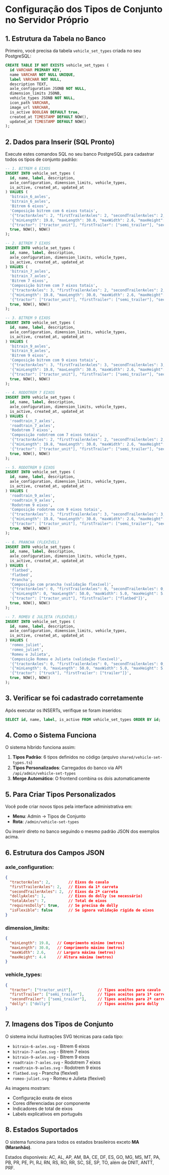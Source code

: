 # Configuração dos Tipos de Conjunto no Servidor Próprio

## 1. Estrutura da Tabela no Banco

Primeiro, você precisa da tabela `vehicle_set_types` criada no seu PostgreSQL:

```sql
CREATE TABLE IF NOT EXISTS vehicle_set_types (
  id VARCHAR PRIMARY KEY,
  name VARCHAR NOT NULL UNIQUE,
  label VARCHAR NOT NULL,
  description TEXT,
  axle_configuration JSONB NOT NULL,
  dimension_limits JSONB,
  vehicle_types JSONB NOT NULL,
  icon_path VARCHAR,
  image_url VARCHAR,
  is_active BOOLEAN DEFAULT true,
  created_at TIMESTAMP DEFAULT NOW(),
  updated_at TIMESTAMP DEFAULT NOW()
);
```

## 2. Dados para Inserir (SQL Pronto)

Execute estes comandos SQL no seu banco PostgreSQL para cadastrar todos os tipos de conjunto padrão:

```sql
-- 1. BITREM 6 EIXOS
INSERT INTO vehicle_set_types (
  id, name, label, description, 
  axle_configuration, dimension_limits, vehicle_types, 
  is_active, created_at, updated_at
) VALUES (
  'bitrain_6_axles',
  'bitrain_6_axles', 
  'Bitrem 6 eixos',
  'Composição bitrem com 6 eixos totais',
  '{"tractorAxles": 2, "firstTrailerAxles": 2, "secondTrailerAxles": 2, "totalAxles": 6, "requiresDolly": false, "isFlexible": false}',
  '{"minLength": 19.8, "maxLength": 30.0, "maxWidth": 2.6, "maxHeight": 4.4}',
  '{"tractor": ["tractor_unit"], "firstTrailer": ["semi_trailer"], "secondTrailer": ["semi_trailer"]}',
  true, NOW(), NOW()
);

-- 2. BITREM 7 EIXOS
INSERT INTO vehicle_set_types (
  id, name, label, description, 
  axle_configuration, dimension_limits, vehicle_types, 
  is_active, created_at, updated_at
) VALUES (
  'bitrain_7_axles',
  'bitrain_7_axles', 
  'Bitrem 7 eixos',
  'Composição bitrem com 7 eixos totais',
  '{"tractorAxles": 3, "firstTrailerAxles": 2, "secondTrailerAxles": 2, "totalAxles": 7, "requiresDolly": false, "isFlexible": false}',
  '{"minLength": 19.8, "maxLength": 30.0, "maxWidth": 2.6, "maxHeight": 4.4}',
  '{"tractor": ["tractor_unit"], "firstTrailer": ["semi_trailer"], "secondTrailer": ["semi_trailer"]}',
  true, NOW(), NOW()
);

-- 3. BITREM 9 EIXOS
INSERT INTO vehicle_set_types (
  id, name, label, description, 
  axle_configuration, dimension_limits, vehicle_types, 
  is_active, created_at, updated_at
) VALUES (
  'bitrain_9_axles',
  'bitrain_9_axles', 
  'Bitrem 9 eixos',
  'Composição bitrem com 9 eixos totais',
  '{"tractorAxles": 3, "firstTrailerAxles": 3, "secondTrailerAxles": 3, "totalAxles": 9, "requiresDolly": false, "isFlexible": false}',
  '{"minLength": 19.8, "maxLength": 30.0, "maxWidth": 2.6, "maxHeight": 4.4}',
  '{"tractor": ["tractor_unit"], "firstTrailer": ["semi_trailer"], "secondTrailer": ["semi_trailer"]}',
  true, NOW(), NOW()
);

-- 4. RODOTREM 7 EIXOS
INSERT INTO vehicle_set_types (
  id, name, label, description, 
  axle_configuration, dimension_limits, vehicle_types, 
  is_active, created_at, updated_at
) VALUES (
  'roadtrain_7_axles',
  'roadtrain_7_axles', 
  'Rodotrem 7 eixos',
  'Composição rodotrem com 7 eixos totais',
  '{"tractorAxles": 2, "firstTrailerAxles": 2, "secondTrailerAxles": 2, "dollyAxles": 1, "totalAxles": 7, "requiresDolly": true, "isFlexible": false}',
  '{"minLength": 19.8, "maxLength": 30.0, "maxWidth": 2.6, "maxHeight": 4.4}',
  '{"tractor": ["tractor_unit"], "firstTrailer": ["semi_trailer"], "secondTrailer": ["semi_trailer"], "dolly": ["dolly"]}',
  true, NOW(), NOW()
);

-- 5. RODOTREM 9 EIXOS
INSERT INTO vehicle_set_types (
  id, name, label, description, 
  axle_configuration, dimension_limits, vehicle_types, 
  is_active, created_at, updated_at
) VALUES (
  'roadtrain_9_axles',
  'roadtrain_9_axles', 
  'Rodotrem 9 eixos',
  'Composição rodotrem com 9 eixos totais',
  '{"tractorAxles": 3, "firstTrailerAxles": 3, "secondTrailerAxles": 3, "dollyAxles": 0, "totalAxles": 9, "requiresDolly": true, "isFlexible": false}',
  '{"minLength": 19.8, "maxLength": 30.0, "maxWidth": 2.6, "maxHeight": 4.4}',
  '{"tractor": ["tractor_unit"], "firstTrailer": ["semi_trailer"], "secondTrailer": ["semi_trailer"], "dolly": ["dolly"]}',
  true, NOW(), NOW()
);

-- 6. PRANCHA (FLEXÍVEL)
INSERT INTO vehicle_set_types (
  id, name, label, description, 
  axle_configuration, dimension_limits, vehicle_types, 
  is_active, created_at, updated_at
) VALUES (
  'flatbed',
  'flatbed', 
  'Prancha',
  'Composição com prancha (validação flexível)',
  '{"tractorAxles": 0, "firstTrailerAxles": 0, "secondTrailerAxles": 0, "totalAxles": 0, "requiresDolly": false, "isFlexible": true}',
  '{"minLength": 0, "maxLength": 50.0, "maxWidth": 5.0, "maxHeight": 5.0}',
  '{"tractor": ["tractor_unit"], "firstTrailer": ["flatbed"]}',
  true, NOW(), NOW()
);

-- 7. ROMEU E JULIETA (FLEXÍVEL)
INSERT INTO vehicle_set_types (
  id, name, label, description, 
  axle_configuration, dimension_limits, vehicle_types, 
  is_active, created_at, updated_at
) VALUES (
  'romeo_juliet',
  'romeo_juliet', 
  'Romeu e Julieta',
  'Composição Romeu e Julieta (validação flexível)',
  '{"tractorAxles": 0, "firstTrailerAxles": 0, "secondTrailerAxles": 0, "totalAxles": 0, "requiresDolly": false, "isFlexible": true}',
  '{"minLength": 0, "maxLength": 50.0, "maxWidth": 5.0, "maxHeight": 5.0}',
  '{"tractor": ["truck"], "firstTrailer": ["trailer"]}',
  true, NOW(), NOW()
);
```

## 3. Verificar se foi cadastrado corretamente

Após executar os INSERTs, verifique se foram inseridos:

```sql
SELECT id, name, label, is_active FROM vehicle_set_types ORDER BY id;
```

## 4. Como o Sistema Funciona

O sistema híbrido funciona assim:

1. **Tipos Padrão**: 6 tipos definidos no código (arquivo `shared/vehicle-set-types.ts`)
2. **Tipos Personalizados**: Carregados do banco via API `/api/admin/vehicle-set-types`
3. **Merge Automático**: O frontend combina os dois automaticamente

## 5. Para Criar Tipos Personalizados

Você pode criar novos tipos pela interface administrativa em:
- **Menu**: Admin → Tipos de Conjunto
- **Rota**: `/admin/vehicle-set-types`

Ou inserir direto no banco seguindo o mesmo padrão JSON dos exemplos acima.

## 6. Estrutura dos Campos JSON

### axle_configuration:
```json
{
  "tractorAxles": 2,        // Eixos do cavalo
  "firstTrailerAxles": 2,   // Eixos da 1ª carreta
  "secondTrailerAxles": 2,  // Eixos da 2ª carreta
  "dollyAxles": 1,          // Eixos do dolly (se necessário)
  "totalAxles": 7,          // Total de eixos
  "requiresDolly": true,    // Se precisa de dolly
  "isFlexible": false       // Se ignora validação rígida de eixos
}
```

### dimension_limits:
```json
{
  "minLength": 19.8,   // Comprimento mínimo (metros)
  "maxLength": 30.0,   // Comprimento máximo (metros)  
  "maxWidth": 2.6,     // Largura máxima (metros)
  "maxHeight": 4.4     // Altura máxima (metros)
}
```

### vehicle_types:
```json
{
  "tractor": ["tractor_unit"],           // Tipos aceitos para cavalo
  "firstTrailer": ["semi_trailer"],      // Tipos aceitos para 1ª carreta
  "secondTrailer": ["semi_trailer"],     // Tipos aceitos para 2ª carreta
  "dolly": ["dolly"]                     // Tipos aceitos para dolly
}
```

## 7. Imagens dos Tipos de Conjunto

O sistema inclui ilustrações SVG técnicas para cada tipo:

- `bitrain-6-axles.svg` - Bitrem 6 eixos
- `bitrain-7-axles.svg` - Bitrem 7 eixos  
- `bitrain-9-axles.svg` - Bitrem 9 eixos
- `roadtrain-7-axles.svg` - Rodotrem 7 eixos
- `roadtrain-9-axles.svg` - Rodotrem 9 eixos
- `flatbed.svg` - Prancha (flexível)
- `romeo-juliet.svg` - Romeu e Julieta (flexível)

As imagens mostram:
- Configuração exata de eixos
- Cores diferenciadas por componente
- Indicadores de total de eixos
- Labels explicativos em português

## 8. Estados Suportados

O sistema funciona para todos os estados brasileiros exceto **MA (Maranhão)**.

Estados disponíveis: AC, AL, AP, AM, BA, CE, DF, ES, GO, MG, MS, MT, PA, PB, PR, PE, PI, RJ, RN, RS, RO, RR, SC, SE, SP, TO, além de DNIT, ANTT, PRF.